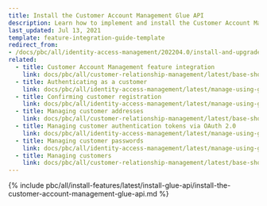 ```yaml
---
title: Install the Customer Account Management Glue API
description: Learn how to implement and install the Customer Account Management Glue API feature in your Spryker project.
last_updated: Jul 13, 2021
template: feature-integration-guide-template
redirect_from:
- /docs/pbc/all/identity-access-management/202204.0/install-and-upgrade/install-the-customer-account-management-glue-api.html
related:
  - title: Customer Account Management feature integration
    link: docs/pbc/all/customer-relationship-management/latest/base-shop/install-and-upgrade/install-features/install-the-customer-account-management-feature.html
  - title: Authenticating as a customer
    link: docs/pbc/all/identity-access-management/latest/manage-using-glue-api/glue-api-authenticate-as-a-customer.html
  - title: Confirming customer registration
    link: docs/pbc/all/identity-access-management/latest/manage-using-glue-api/glue-api-confirm-customer-registration.html
  - title: Managing customer addresses
    link: docs/pbc/all/customer-relationship-management/latest/base-shop/manage-using-glue-api/customers/glue-api-manage-customer-addresses.html
  - title: Managing customer authentication tokens via OAuth 2.0
    link: docs/pbc/all/identity-access-management/latest/manage-using-glue-api/glue-api-manage-customer-authentication-tokens-via-oauth-2.0.html
  - title: Managing customer passwords
    link: docs/pbc/all/identity-access-management/latest/manage-using-glue-api/glue-api-manage-customer-passwords.html
  - title: Managing customers
    link: docs/pbc/all/customer-relationship-management/latest/base-shop/manage-using-glue-api/customers/glue-api-manage-customers.html
---
```



{% include pbc/all/install-features/latest/install-glue-api/install-the-customer-account-management-glue-api.md %} <!-- To edit, see /_includes/pbc/all/install-features/202311.0/install-glue-api/install-the-customer-account-management-glue-api.md -->
